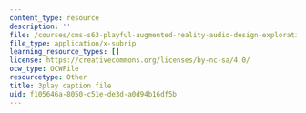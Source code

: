 ```yaml
---
content_type: resource
description: ''
file: /courses/cms-s63-playful-augmented-reality-audio-design-exploration-fall-2019/f105646a8050c51ede3da0d94b16df5b_n7dryYNOA_U.srt
file_type: application/x-subrip
learning_resource_types: []
license: https://creativecommons.org/licenses/by-nc-sa/4.0/
ocw_type: OCWFile
resourcetype: Other
title: 3play caption file
uid: f105646a-8050-c51e-de3d-a0d94b16df5b
---
```

